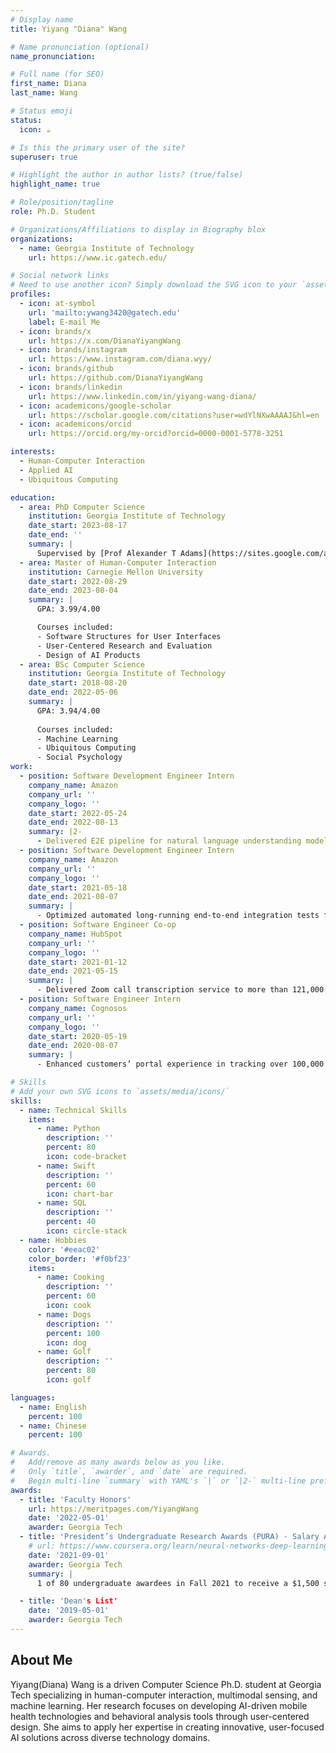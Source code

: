 ```yaml
---
# Display name
title: Yiyang "Diana" Wang

# Name pronunciation (optional)
name_pronunciation: 

# Full name (for SEO)
first_name: Diana
last_name: Wang

# Status emoji
status:
  icon: ☕️

# Is this the primary user of the site?
superuser: true

# Highlight the author in author lists? (true/false)
highlight_name: true

# Role/position/tagline
role: Ph.D. Student

# Organizations/Affiliations to display in Biography blox
organizations:
  - name: Georgia Institute of Technology
    url: https://www.ic.gatech.edu/

# Social network links
# Need to use another icon? Simply download the SVG icon to your `assets/media/icons/` folder.
profiles:
  - icon: at-symbol
    url: 'mailto:ywang3420@gatech.edu'
    label: E-mail Me
  - icon: brands/x
    url: https://x.com/DianaYiyangWang
  - icon: brands/instagram
    url: https://www.instagram.com/diana.wyy/
  - icon: brands/github
    url: https://github.com/DianaYiyangWang
  - icon: brands/linkedin
    url: https://www.linkedin.com/in/yiyang-wang-diana/
  - icon: academicons/google-scholar
    url: https://scholar.google.com/citations?user=wdYlNXwAAAAJ&hl=en
  - icon: academicons/orcid
    url: https://orcid.org/my-orcid?orcid=0000-0001-5778-3251

interests:
  - Human-Computer Interaction
  - Applied AI
  - Ubiquitous Computing

education:
  - area: PhD Computer Science
    institution: Georgia Institute of Technology
    date_start: 2023-08-17
    date_end: ''
    summary: |
      Supervised by [Prof Alexander T Adams](https://sites.google.com/a/cornell.edu/alexander-t-adams/home) and [Prof Josiah Hester](https://josiahhester.com/cv/). 
  - area: Master of Human-Computer Interaction
    institution: Carnegie Mellon University
    date_start: 2022-08-29
    date_end: 2023-08-04
    summary: |
      GPA: 3.99/4.00

      Courses included:
      - Software Structures for User Interfaces
      - User-Centered Research and Evaluation
      - Design of AI Products
  - area: BSc Computer Science
    institution: Georgia Institute of Technology
    date_start: 2018-08-20
    date_end: 2022-05-06
    summary: |
      GPA: 3.94/4.00
      
      Courses included:
      - Machine Learning
      - Ubiquitous Computing
      - Social Psychology
work:
  - position: Software Development Engineer Intern
    company_name: Amazon
    company_url: ''
    company_logo: ''
    date_start: 2022-05-24
    date_end: 2022-08-13
    summary: |2-
      - Delivered E2E pipeline for natural language understanding models’ test set release on AWS account that reduced manual effort and total testing time by 50%
  - position: Software Development Engineer Intern
    company_name: Amazon
    company_url: ''
    company_logo: ''
    date_start: 2021-05-18
    date_end: 2021-08-07
    summary: |
      - Optimized automated long-running end-to-end integration tests for internal model release pipeline to a single command on cloud terminal and shortened manual testing time by 8 hours
  - position: Software Engineer Co-op
    company_name: HubSpot
    company_url: ''
    company_logo: ''
    date_start: 2021-01-12
    date_end: 2021-05-15
    summary: |
      - Delivered Zoom call transcription service to more than 121,000 customers across more than 120 countries and improved conference archive and content accessibility
  - position: Software Engineer Intern
    company_name: Cognosos
    company_url: ''
    company_logo: ''
    date_start: 2020-05-19
    date_end: 2020-08-07
    summary: |
      - Enhanced customers’ portal experience in tracking over 100,000 assets across multiple industries at a start-up

# Skills
# Add your own SVG icons to `assets/media/icons/`
skills:
  - name: Technical Skills
    items:
      - name: Python
        description: ''
        percent: 80
        icon: code-bracket
      - name: Swift
        description: ''
        percent: 60
        icon: chart-bar
      - name: SQL
        description: ''
        percent: 40
        icon: circle-stack
  - name: Hobbies
    color: '#eeac02'
    color_border: '#f0bf23'
    items:
      - name: Cooking
        description: ''
        percent: 60
        icon: cook
      - name: Dogs
        description: ''
        percent: 100
        icon: dog
      - name: Golf
        description: ''
        percent: 80
        icon: golf

languages:
  - name: English
    percent: 100
  - name: Chinese
    percent: 100

# Awards.
#   Add/remove as many awards below as you like.
#   Only `title`, `awarder`, and `date` are required.
#   Begin multi-line `summary` with YAML's `|` or `|2-` multi-line prefix and indent 2 spaces below.
awards:
  - title: 'Faculty Honors'
    url: https://meritpages.com/YiyangWang
    date: '2022-05-01'
    awarder: Georgia Tech
  - title: 'President’s Undergraduate Research Awards (PURA) - Salary Awards'
    # url: https://www.coursera.org/learn/neural-networks-deep-learning
    date: '2021-09-01'
    awarder: Georgia Tech
    summary: |
      1 of 80 undergraduate awardees in Fall 2021 to receive a $1,500 stipend from Georgia Tech for conducting research.

  - title: 'Dean's List'
    date: '2019-05-01'
    awarder: Georgia Tech
---
```


## About Me

Yiyang(Diana) Wang is a driven Computer Science Ph.D. student at Georgia Tech specializing in human-computer interaction, multimodal sensing, and machine learning. Her research focuses on developing AI-driven mobile health technologies and behavioral analysis tools through user-centered design. She aims to apply her expertise in creating innovative, user-focused AI solutions across diverse technology domains.